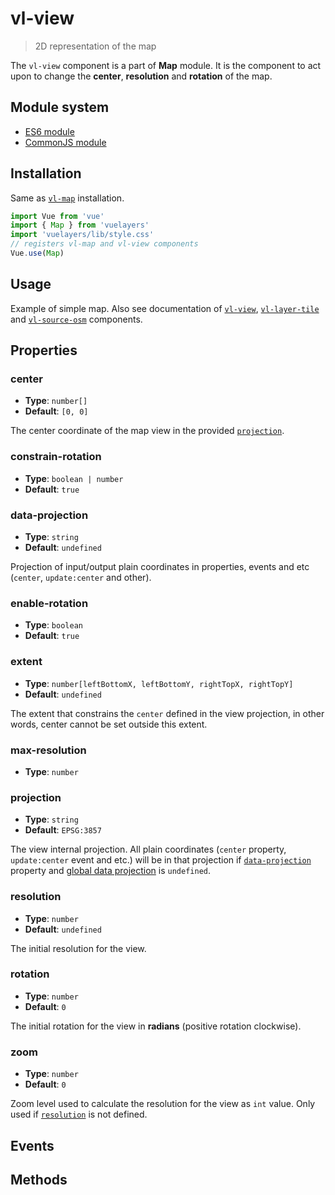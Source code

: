 # vl-view

> 2D representation of the map

The `vl-view` component is a part of **Map** module. It is the component to act upon
to change the **center**, **resolution** and **rotation** of the map.

## Module system

* [ES6 module](https://unpkg.com/vuelayers@0.10.0-beta.6/lib/_esm2015/map/)
* [CommonJS module](https://unpkg.com/vuelayers@0.10.0-beta.6/lib/map/)

## Installation

Same as [`vl-map`](component/map.md) installation.

```js
import Vue from 'vue'
import { Map } from 'vuelayers'
import 'vuelayers/lib/style.css'
// registers vl-map and vl-view components
Vue.use(Map)
```

## Usage

Example of simple map. Also see documentation of [`vl-view`](component/view.md), 
[`vl-layer-tile`](component/tile-layer.md) and [`vl-source-osm`](component/osm-source.md) 
components.

<vuep template="#example"></vuep>

<script v-pre type="text/x-template" id="example">
  <template>
    <vl-map :load-tiles-while-animating="true" :load-tiles-while-interacting="true" style="height: 400px">
        <vl-view :zoom.sync="zoom" :center.sync="center" :rotation.sync="rotation"></vl-view>

        <vl-layer-tile id="osm">
            <vl-source-osm></vl-source-osm>
        </vl-layer-tile>
    </vl-map>
  </template>

  <script>
    export default {
      data () {
        return { 
          zoom: 2,
          center: [0, 0],
          rotation: 0,
        }
      },
    }
  </script>
</script>

## Properties

### center

- **Type**: `number[]`
- **Default**: `[0, 0]`

The center coordinate of the map view in the provided [`projection`](#projection).

### constrain-rotation

- **Type**: `boolean | number`
- **Default**: `true`

### data-projection

- **Type**: `string`
- **Default**: `undefined`

Projection of input/output plain coordinates in properties, events and etc (`center`, `update:center` and other).

### enable-rotation

- **Type**: `boolean`
- **Default**: `true`

### extent

- **Type**: `number[leftBottomX, leftBottomY, rightTopX, rightTopY]`
- **Default**: `undefined`

The extent that constrains the `center` defined in the view projection, in other words, 
center cannot be set outside this extent.

### max-resolution

- **Type**: `number`

### projection

- **Type**: `string`
- **Default**: `EPSG:3857`

The view internal projection. All plain coordinates (`center` property, `update:center` event and etc.) 
will be in that projection if [`data-projection`](#data-projection) property and [global data projection](quickstart.md#global-data-projection)
is `undefined`.

### resolution

- **Type**: `number`
- **Default**: `undefined`

The initial resolution for the view.

### rotation

- **Type**: `number`
- **Default**: `0`

The initial rotation for the view in **radians** (positive rotation clockwise).

### zoom

- **Type**: `number`
- **Default**: `0`

Zoom level used to calculate the resolution for the view as `int` value. 
Only used if [`resolution`](#resolution) is not defined.

## Events

## Methods